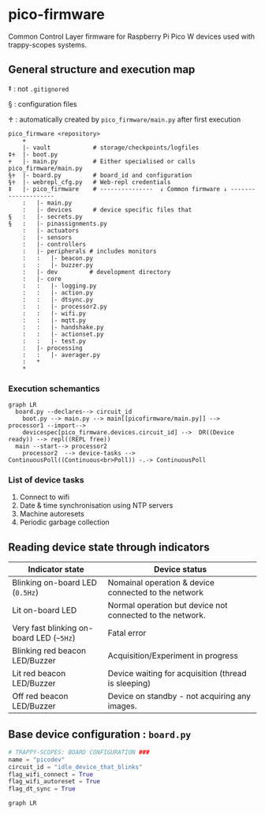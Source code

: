 # pico-firmware
Common Control Layer firmware for Raspberry Pi Pico W devices used with  trappy-scopes systems.



## General structure and execution map

‡ : not `.gitignored`

§ : configuration files

♰ : automatically created by `pico_firmware/main.py` after first execution

```
pico_firmware <repository>
    +
    |- vault            # storage/checkpoints/logfiles
‡♰  |- boot.py           
♰   |- main.py          # Either specialised or calls pico_firmware/main.py
§♰  |- board.py         # board_id and configuration
§♰  |- webrepl_cfg.py   # Web-repl credentials
‡   |- pico_firmware    # ---------------  ↓ Common firmware ↓ --------------------
    :   |- main.py     
    :   |- devices      # device specific files that 
§   : 	|- secrets.py
§   : 	|- pinassignments.py
    :   |- actuators
    :   |- sensors
    :   |- controllers
    :   |- peripherals # includes monitors
    :   :   |- beacon.py
    :   :   |- buzzer.py
    :   |- dev         # development directory
    :   |- core
    :   :   |- logging.py
    :   :   |- action.py
    :   :   |- dtsync.py
    :   :   |- processor2.py
    :   :   |- wifi.py
    :   :   |- mqtt.py
    :   :   |- handshake.py
    :   :   |- actionset.py
    :   :   |- test.py
    :   |- processing
    :   :   |- averager.py
    :   *
    *
```



### Execution schemantics

```mermaid
graph LR
  board.py --declares--> circuit_id 
	boot.py --> main.py --> main[[picofirmware/main.py]] --> processor1 --import--> 
	devicespec[pico_firmware.devices.circuit_id] -->  DR((Device ready)) --> repl((REPL free))
  main --start--> processor2						  
	processor2	--> device-tasks --> ContinuousPoll((Continuous<br>Poll)) -.-> ContinuousPoll
```

### List of device tasks

1. Connect to wifi
2. Date & time synchronisation using NTP servers
3. Machine autoresets
4. Periodic garbage collection

## Reading device state through indicators

| Indicator state                          | Device status                                             |
| ---------------------------------------- | --------------------------------------------------------- |
| Blinking on-board LED (`0.5Hz`)          | Nomainal operation & device connected to the network      |
| Lit on-board LED                         | Normal operation but device not connected to the network. |
| Very fast blinking on-board LED (`~5Hz`) | Fatal error                                               |
| Blinking red beacon LED/Buzzer           | Acquisition/Experiment in progress                        |
| Lit red beacon LED/Buzzer                | Device waiting for acquisition (thread is sleeping)       |
| Off red beacon LED/Buzzer                | Device on standby - not acquiring any images.             |



## Base device configuration : `board.py`

```python
# TRAPPY-SCOPES: BOARD CONFIGURATION ###
name = "picodev"
circuit_id = "idle_device_that_blinks"
flag_wifi_connect = True
flag_wifi_autoreset = True
flag_dt_sync = True
```





```mermaid
graph LR
```